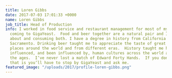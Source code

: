 ```yaml
---
title: Loren Gibbs
date: 2017-07-03 17:01:33 +0000
name: Loren Gibbs
job_title: Head of Production
info: I worked in food service and restaurant management for most of my life before
  coming to GigaYeast.  Food and beer together are a natural pair and I enjoy learning
  about and consuming both. I have a degree in history from California State University
  Sacramento. Drinking beer taught me to appreciate the taste of great beer from different
  places around the world and from different eras.  History taught me how beer has
  influenced, and been influenced by, human cultures across the world and through
  the ages.  I’ve never lost a match of Edward Forty Hands.  If you don’t know what
  that is you’ll have to stop by GigaYeast and ask me.
featured_image: "/uploads/2017/profile-loren-gibbs.png"
---
```

